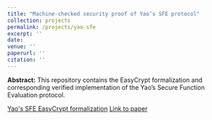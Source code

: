 ```yaml
---
title: "Machine-checked security proof of Yao’s SFE protocol"
collection: projects
permalink: /projects/yao-sfe
excerpt: ''
date: 
venue: ''
paperurl: ''
citation: ''
---
```

**Abstract:** This repository contains the EasyCrypt formalization and corresponding verified implementation of the Yao’s Secure Function Evaluation protocol.

[Yao's SFE EasyCrypt formalization](https://gitlab.com/gcircuits/yao)
[Link to paper](https://vm2p.github.io/publication/2017-10-paper-ccs17)